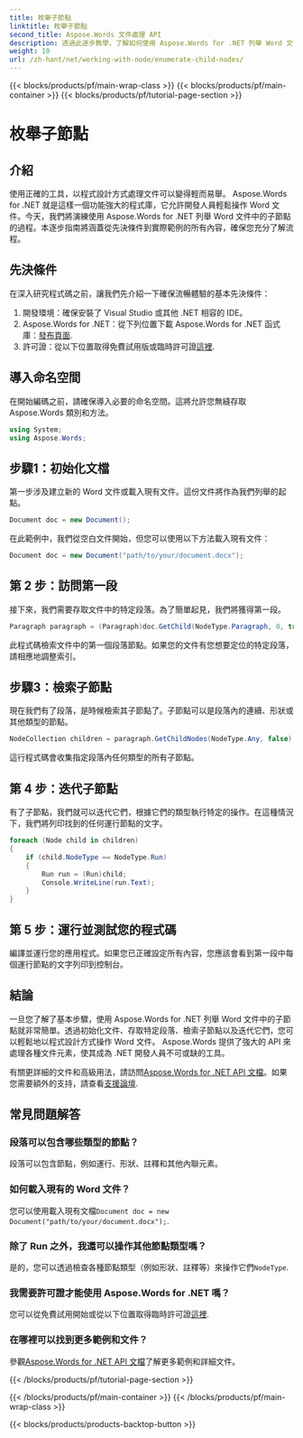 ```yaml
---
title: 枚舉子節點
linktitle: 枚舉子節點
second_title: Aspose.Words 文件處理 API
description: 透過此逐步教學，了解如何使用 Aspose.Words for .NET 列舉 Word 文件中的子節點。
weight: 10
url: /zh-hant/net/working-with-node/enumerate-child-nodes/
---
```


{{< blocks/products/pf/main-wrap-class >}}
{{< blocks/products/pf/main-container >}}
{{< blocks/products/pf/tutorial-page-section >}}

# 枚舉子節點

## 介紹

使用正確的工具，以程式設計方式處理文件可以變得輕而易舉。 Aspose.Words for .NET 就是這樣一個功能強大的程式庫，它允許開發人員輕鬆操作 Word 文件。今天，我們將演練使用 Aspose.Words for .NET 列舉 Word 文件中的子節點的過程。本逐步指南將涵蓋從先決條件到實際範例的所有內容，確保您充分了解流程。

## 先決條件

在深入研究程式碼之前，讓我們先介紹一下確保流暢體驗的基本先決條件：

1. 開發環境：確保安裝了 Visual Studio 或其他 .NET 相容的 IDE。
2.  Aspose.Words for .NET：從下列位置下載 Aspose.Words for .NET 函式庫：[發布頁面](https://releases.aspose.com/words/net/).
3. 許可證：從以下位置取得免費試用版或臨時許可證[這裡](https://purchase.aspose.com/temporary-license/).

## 導入命名空間

在開始編碼之前，請確保導入必要的命名空間。這將允許您無縫存取 Aspose.Words 類別和方法。

```csharp
using System;
using Aspose.Words;
```

## 步驟1：初始化文檔

第一步涉及建立新的 Word 文件或載入現有文件。這份文件將作為我們列舉的起點。

```csharp
Document doc = new Document();
```

在此範例中，我們從空白文件開始，但您可以使用以下方法載入現有文件：

```csharp
Document doc = new Document("path/to/your/document.docx");
```

## 第 2 步：訪問第一段

接下來，我們需要存取文件中的特定段落。為了簡單起見，我們將獲得第一段。

```csharp
Paragraph paragraph = (Paragraph)doc.GetChild(NodeType.Paragraph, 0, true);
```

此程式碼檢索文件中的第一個段落節點。如果您的文件有您想要定位的特定段落，請相應地調整索引。

## 步驟3：檢索子節點

現在我們有了段落，是時候檢索其子節點了。子節點可以是段落內的連續、形狀或其他類型的節點。

```csharp
NodeCollection children = paragraph.GetChildNodes(NodeType.Any, false);
```

這行程式碼會收集指定段落內任何類型的所有子節點。

## 第 4 步：迭代子節點

有了子節點，我們就可以迭代它們，根據它們的類型執行特定的操作。在這種情況下，我們將列印找到的任何運行節點的文字。

```csharp
foreach (Node child in children)
{
    if (child.NodeType == NodeType.Run)
    {
        Run run = (Run)child;
        Console.WriteLine(run.Text);
    }
}
```

## 第 5 步：運行並測試您的程式碼

編譯並運行您的應用程式。如果您已正確設定所有內容，您應該會看到第一段中每個運行節點的文字列印到控制台。

## 結論

一旦您了解了基本步驟，使用 Aspose.Words for .NET 列舉 Word 文件中的子節點就非常簡單。透過初始化文件、存取特定段落、檢索子節點以及迭代它們，您可以輕鬆地以程式設計方式操作 Word 文件。 Aspose.Words 提供了強大的 API 來處理各種文件元素，使其成為 .NET 開發人員不可或缺的工具。

有關更詳細的文件和高級用法，請訪問[Aspose.Words for .NET API 文檔](https://reference.aspose.com/words/net/)。如果您需要額外的支持，請查看[支援論壇](https://forum.aspose.com/c/words/8).

## 常見問題解答

### 段落可以包含哪些類型的節點？
段落可以包含節點，例如運行、形狀、註釋和其他內聯元素。

### 如何載入現有的 Word 文件？
您可以使用載入現有文檔`Document doc = new Document("path/to/your/document.docx");`.

### 除了 Run 之外，我還可以操作其他節點類型嗎？
是的，您可以透過檢查各種節點類型（例如形狀、註釋等）來操作它們`NodeType`.

### 我需要許可證才能使用 Aspose.Words for .NET 嗎？
您可以從免費試用開始或從以下位置取得臨時許可證[這裡](https://purchase.aspose.com/temporary-license/).

### 在哪裡可以找到更多範例和文件？
參觀[Aspose.Words for .NET API 文檔](https://reference.aspose.com/words/net/)了解更多範例和詳細文件。

{{< /blocks/products/pf/tutorial-page-section >}}

{{< /blocks/products/pf/main-container >}}
{{< /blocks/products/pf/main-wrap-class >}}

{{< blocks/products/products-backtop-button >}}
